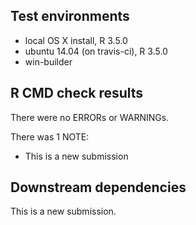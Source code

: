 ## Test environments

* local OS X install, R 3.5.0
* ubuntu 14.04 (on travis-ci), R 3.5.0
* win-builder

## R CMD check results

There were no ERRORs or WARNINGs.

There was 1 NOTE:

* This is a new submission

## Downstream dependencies

This is a new submission.
